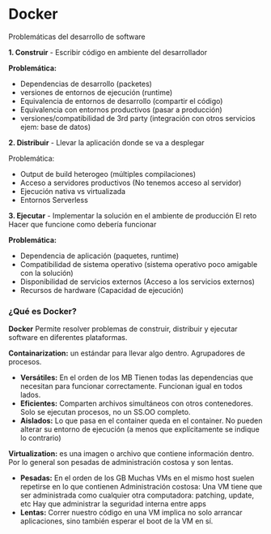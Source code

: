 # Docker

Problemáticas del desarrollo de software

**1. Construir** - Escribir código en ambiente del desarrollador

**Problemática:**

- Dependencias de desarrollo (packetes)
- versiones de entornos de ejecución (runtime)
- Equivalencia de entornos de desarrollo (compartir el código)
- Equivalencia con entornos productivos (pasar a producción)
- versiones/compatibilidad de 3rd party (integración con otros servicios ejem: base de datos)

**2. Distribuir** - Llevar la aplicación donde se va a desplegar

Problemática:

- Output de build heterogeo (múltiples compilaciones)
- Acceso a servidores productivos (No tenemos acceso al servidor)
- Ejecución nativa vs virtualizada
- Entornos Serverless

**3. Ejecutar** - Implementar la solución en el ambiente de producción
El reto Hacer que funcione como debería funcionar

**Problemática:**

- Dependencia de aplicación (paquetes, runtime)
- Compatibilidad de sistema operativo (sistema operativo poco amigable con la solución)
- Disponibilidad de servicios externos (Acceso a los servicios externos)
- Recursos de hardware (Capacidad de ejecución)

### ¿Qué es Docker?
**Docker** Permite resolver problemas de construir, distribuir y ejecutar software en diferentes plataformas.

**Containarization:** un estándar para llevar algo dentro. Agrupadores de procesos.

- **Versátiles:**
  En el orden de los MB
  Tienen todas las dependencias que necesitan para funcionar correctamente.
  Funcionan igual en todos lados.
- **Eficientes:**
  Comparten archivos simultáneos con otros contenedores.
  Solo se ejecutan procesos, no un SS.OO completo.
- **Aislados:**
  Lo que pasa en el container queda en el container.
  No pueden alterar su entorno de ejecución (a menos que explícitamente se indique lo contrario)

**Virtualization:** es una imagen o archivo que contiene información dentro. Por lo general son pesadas de administración costosa y son lentas.

- **Pesadas:**
  En el orden de los GB
  Muchas VMs en el mismo host suelen repetirse en lo que contienen
  Administración costosa:
  Una VM tiene que ser administrada como cualquier otra computadora: patching, update, etc
  Hay que administrar la seguridad interna entre apps
- **Lentas:**
  Correr nuestro código en una VM implica no solo arrancar aplicaciones, sino también esperar el boot de la VM en sí.